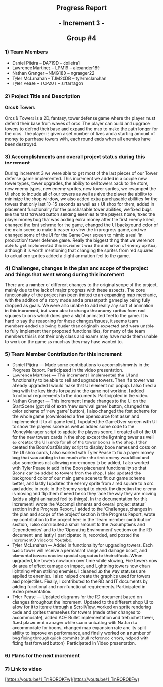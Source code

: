 <div align="center"> 

## Progress Report <br> <br> - Increment 3 - <br> <br> Group #4

</div>

### 1) **Team Members**

* Daniel Pijeira – DAP19D – dpijeira1
* Lawrence Martinez – LPM19 – alexander189
* Nathan Granger – NMG18D – ngranger22
* Tyler McLanahan – TJM20DB – tylermclanahan
* Tyler Pease – TCP20T – sirtarragon

### 2) **Project Title and Description**

#### **Orcs & Towers**

Orcs & Towers is a 2D, fantasy, tower defense game where the player must defend their base from waves of orcs. The player can build and upgrade towers to defend their base and expand the map to make the path longer for the orcs. The player is given a set number of lives and a starting amount of money to purchase towers with, each round ends when all enemies have been destroyed.

### 3) **Accomplishments and overall project status during this increment**

During increment 3 we were able to get most of the last pieces of our Tower defense game implemented. This increment we added in a couple new tower types, tower upgrades, the ability to sell towers back to the store, new enemy types, new enemy sprites, new tower sprites, we revamped the UI shop to include all of our towers as well as give the player the ability to minimize the shop window, we also added extra purchasable abilities for the towers that only last 10-15 seconds as well as a UI shop for them, added in placement functionality for the purchasable tower abilities, we fixed bugs like the fast forward button sending enemies to the players home, fixed the player money bug that was adding extra money after the first enemy killed, changed the font scheme for the game, changed the UI background color of the main scene to make it easier to view the in progress game, and we changed some of the UI for the Game Over screen to mimic a real ‘in production’ tower defense game. Really the biggest thing that we were not able to get implemented this increment was the animation of enemy sprites, although it is worth mentioning that changing the sprites from red squares to actual orc sprites added a slight animation feel to the game.

### 4) **Challenges, changes in the plan and scope of the project and things that went wrong during this increment**

There are a number of different changes to the original scope of the project, mainly due to the lack of major progress with these aspects. The core functionality of the project has been limited to an expanding map mechanic, with the addition of a story mode and a preset path gameplay being fully dropped as goals. We were also unable to add really any sort of animation in this increment, but were able to change the enemy sprites from red squares to orcs which does give a slight animated feel to the game.  It is hard to say the reasoning for these changes/issues, it seems team members ended up being busier than originally expected and were unable to fully implement their proposed functionalities, for many of the team members this is not their only class and exams may have made them unable to work on the game as much as they may have wanted to.

### 5) **Team Member Contribution for this increment**

* Daniel Pijeira — Made some contributions to accomplishments in the Progress Report. Participated in the video presentation.
* Lawrence Martinez — This increment I implemented the UI and functionality to be able to sell and upgrade towers. Then if a tower was already upgraded I would make that UI element not popup. I also fixed a bug with the key binds for pausing the game not working. I added functional requirements to the documents. Participated in the video.
* Nathan Granger — This increment I made changes to the UI on the StartScene (got rid of extra ‘new survival game’ button, changed the color scheme of ‘new game’ button), I also changed the font scheme for the whole game (downloaded a free opensource font asset and implemented it to all game text), I updated the GameOver screen with UI to show the players score as well as added some code to the MoneyManager script to update the players score, I created all of the UI for the new towers cards in the shop except the lightning tower as well as created the UI cards for all of the tower boons in the shop, I then created the BoonCostDisplay script to display boon names and costs on the UI shop cards, I also worked with Tyler Pease to fix a player money bug that was adding in too much after the first enemy was killed and also sometimes not allowing more money to be added, I also worked with Tyler Pease to add in the Boon placement functionality so that Boons can be added to towers from the shop, I also updated the background color of our main game scene to fit our game scheme better, and lastly I updated the enemy sprite from a red square to a orc and added in code in the Enemy script to check the direction the enemy is moving and flip them if need be so they face the way they are moving (adds a slight animated feel to things). In the documentation for this increment I wrote the ‘Accomplishments and overall project status’ section in the Progress Report, I added to the ‘Challenges, changes in the plan and scope of the project’ section in the Progress Report, wrote my contribution to the project here in the ‘Team member contribution’ section, I also contributed a small amount to the ‘Assumptions and Dependencies’ and to the ‘Operating Environment’ sections on the RD document, and lastly I participated in, recorded, and posted the increment 3 video to Youtube.
* Tyler McLanahan — Added in functionality for upgrading towers. Each basic tower will receive a permanant range and damage boost, and elemental towers receive special upgrades to their effects. When upgraded, Ice towers now burn over time while slowing, Fire towers now do area of effect damage on impact, and Lightning towers now chain lightning when striking enemies. I cleaned up the way statuses are applied to enemies. I also helped create the graphics used for towers and projectiles. Finally, I contributed to the RD and IT documents by adding functional and non-functional requirements. Participated in Video presentation.
* Tyler Pease — Updated diagrams for the RD document based on changes throughout the increment. Updated to the different shop UI to allow for it to iterate through a ScrollView, worked on sprite rendering code and sprites themselves for towers (made other changes to accommodate), added AOE Bullet implementation and trebuchet tower, fixed placement manager while communicating with Nathan to accommodate for boons, changed map expansion rate and its split ability to improve on performance, and finally worked on a number of bug fixing through quick commits (null reference errors, helped with fixing fast forward button). Participated in Video presentation.

### 6) **Plans for the next increment**


### 7) **Link to video**

[https://youtu.be/1_TmROROKFw](https://youtu.be/1_TmROROKFw)
